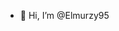 - 👋 Hi, I’m @Elmurzy95

<!---
Elmurzy95/Elmurzy95 is a ✨ special ✨ repository because its `README.md` (this file) appears on your GitHub profile.
You can click the Preview link to take a look at your changes.
--->
